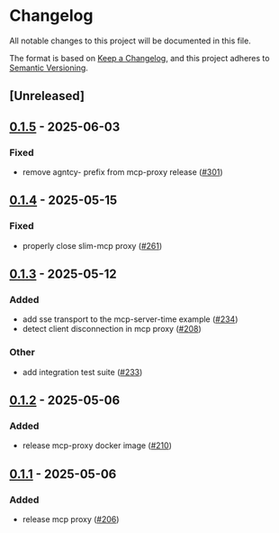 # Changelog

All notable changes to this project will be documented in this file.

The format is based on [Keep a Changelog](https://keepachangelog.com/en/1.0.0/),
and this project adheres to [Semantic Versioning](https://semver.org/spec/v2.0.0.html).

## [Unreleased]

## [0.1.5](https://github.com/agntcy/agp/compare/slim-mcp-proxy-v0.1.4...slim-mcp-proxy-v0.1.5) - 2025-06-03

### Fixed

- remove agntcy- prefix from mcp-proxy release ([#301](https://github.com/agntcy/agp/pull/301))

## [0.1.4](https://github.com/agntcy/slim/compare/slim-mcp-proxy-v0.1.3...slim-mcp-proxy-v0.1.4) - 2025-05-15

### Fixed

- properly close slim-mcp proxy ([#261](https://github.com/agntcy/slim/pull/261))

## [0.1.3](https://github.com/agntcy/slim/compare/slim-mcp-proxy-v0.1.2...slim-mcp-proxy-v0.1.3) - 2025-05-12

### Added

- add sse transport to the mcp-server-time example ([#234](https://github.com/agntcy/slim/pull/234))
- detect client disconnection in mcp proxy ([#208](https://github.com/agntcy/slim/pull/208))

### Other

- add integration test suite ([#233](https://github.com/agntcy/slim/pull/233))

## [0.1.2](https://github.com/agntcy/slim/compare/slim-mcp-proxy-v0.1.1...slim-mcp-proxy-v0.1.2) - 2025-05-06

### Added

- release mcp-proxy docker image ([#210](https://github.com/agntcy/slim/pull/210))

## [0.1.1](https://github.com/agntcy/slim/compare/slim-mcp-proxy-v0.1.0...slim-mcp-proxy-v0.1.1) - 2025-05-06

### Added

- release mcp proxy ([#206](https://github.com/agntcy/slim/pull/206))

